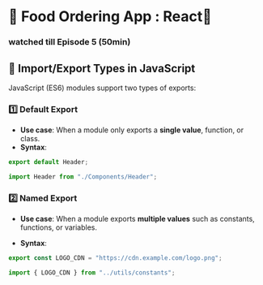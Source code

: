 # 🍔 Food Ordering App : React🚀

### watched till Episode 5 (50min)

## 🔄 Import/Export Types in JavaScript

JavaScript (ES6) modules support two types of exports:

### 1️⃣ Default Export

- **Use case**: When a module only exports a **single value**, function, or class.
- **Syntax**:

```js
export default Header;

import Header from "./Components/Header";
```

### 2️⃣ Named Export

- **Use case**: When a module exports **multiple values** such as constants, functions, or variables.

- **Syntax**:

```js
export const LOGO_CDN = "https://cdn.example.com/logo.png";

import { LOGO_CDN } from "../utils/constants";
```

